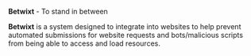 **Betwixt**
\- To stand in between

**Betwixt** is a system designed to integrate into websites to help prevent automated submissions for website requests and bots/malicious scripts from being able to access and load resources.
